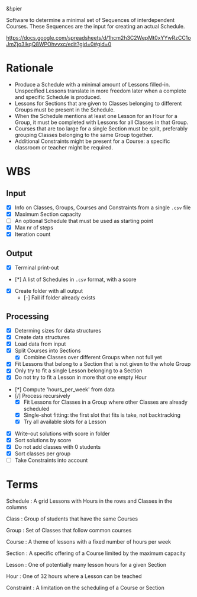 &!:pier

Software to determine a minimal set of Sequences of interdependent Courses. These Sequences are the input for creating an actual Schedule.

https://docs.google.com/spreadsheets/d/1hcm2h3C2WepMt0xYYwRzCC1oJmZjo3IkqQ8WPOhvvxc/edit?gid=0#gid=0

# Rationale
- Produce a Schedule with a minimal amount of Lessons filled-in. Unspecified Lessons translate in more freedom later when a complete and specific Schedule is produced.
- Lessons for Sections that are given to Classes belonging to different Groups must be present in the Schedule.
- When the Schedule mentions at least one Lesson for an Hour for a Group, it must be completed with Lessons for all Classes in that Group.
- Courses that are too large for a single Section must be split, preferably grouping Classes belonging to the same Group together.
- Additional Constraints might be present for a Course: a specific classroom or teacher might be required.

# WBS
## Input
- [x] Info on Classes, Groups, Courses and Constraints from a single `.csv` file
- [x] Maximum Section capacity
- [ ] An optional Schedule that must be used as starting point
- [x] Max nr of steps
- [x] Iteration count
## Output
- [x] Terminal print-out
- [*] A list of Schedules in `.csv` format, with a score
- [x] Create folder with all output
	- [-] Fail if folder already exists
## Processing
- [x] Determing sizes for data structures
- [x] Create data structures
- [x] Load data from input
- [x] Split Courses into Sections
	- [x] Combine Classes over different Groups when not full yet
- [x] Fit Lessons that belong to a Section that is not given to the whole Group
- [x] Only try to fit a single Lesson belonging to a Section
- [x] Do not try to fit a Lesson in more that one empty Hour
- [*] Compute 'hours_per_week' from data
- [/] Process recursively
	- [x] Fit Lessons for Classes in a Group where other Classes are already scheduled
	- [x] Single-shot fitting: the first slot that fits is take, not backtracking
	- [x] Try all available slots for a Lesson
- [x] Write-out solutions with score in folder
- [x] Sort solutions by score
- [x] Do not add classes with 0 students
- [x] Sort classes per group
- [ ] Take Constraints into account

# Terms

Schedule
: A grid Lessons with Hours in the rows and Classes in the columns

Class
: Group of students that have the same Courses

Group
: Set of Classes that follow common courses

Course
: A theme of lessons with a fixed number of hours per week

Section
: A specific offering of a Course limited by the maximum capacity

Lesson
: One of potentially many lesson hours for a given Section

Hour
: One of 32 hours where a Lesson can be teached

Constraint
: A limitation on the scheduling of a Course or Section
